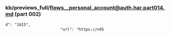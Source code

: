 ### kb/previews_full/flows__personal_account@auth.har.part014.md (part 002)

```md
d": "1615",
                        "url": "https://n95
```

```

